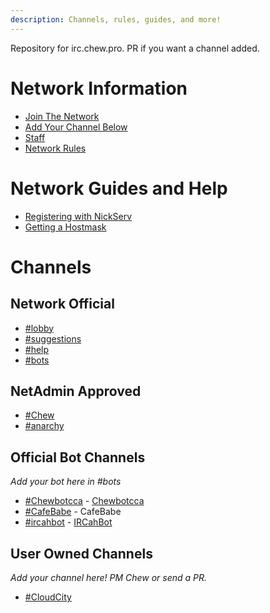 ```yaml
---
description: Channels, rules, guides, and more!
---
```


Repository for irc.chew.pro. PR if you want a channel added.

<!-- Hey! Why are you modifying this file? I'll add the channels, you add the info! -->

# Network Information

- [Join The Network](info/join)
- [Add Your Channel Below](info/addchannel)
- [Staff](info/staff)
- [Network Rules](info/rules)

# Network Guides and Help

- [Registering with NickServ](help/registernickserv)
- [Getting a Hostmask](help/customhostmask)

# Channels

## Network Official
- [#lobby](channels/lobby)
- [#suggestions](channels/suggestions)
- [#help](channels/help)
- [#bots](channels/bots)

## NetAdmin Approved
- [#Chew](channels/chew)
- [#anarchy](channels/anarchy)

## Official Bot Channels
_Add your bot here in #bots_
- [#Chewbotcca](channels/chewbotcca) - [Chewbotcca](http://github.com/Chewsterchew/ChewbotccaIRC)
- [#CafeBabe](channels/cafebabe) - CafeBabe
- [#ircahbot](channels/ircahbot) - [IRCahBot](https://github.com/Cahbots/IRCahBot)

## User Owned Channels
_Add your channel here! PM Chew or send a PR._
- [#CloudCity](channels/cloudcity)
